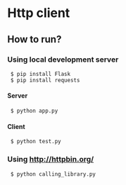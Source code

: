 # Http client  

## How to run?

### Using local development server
` $ pip install Flask`  
` $ pip install requests`  

#### Server  
` $ python app.py`  
#### Client  
` $ python test.py`


### Using http://httpbin.org/  
` $ python calling_library.py`  
